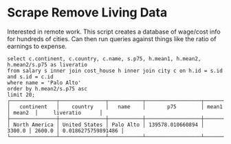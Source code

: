 # Scrape Remove Living Data

Interested in remote work. This script creates a database of wage/cost info for hundreds of cities. Can then run queries against things like the ratio of earnings to expense.

```
select c.continent, c.country, c.name, s.p75, h.mean1, h.mean2, h.mean2/s.p75 as liveratio 
from salary s inner join cost_house h inner join city c on h.id = s.id and s.id = c.id 
where name = 'Palo Alto'
order by h.mean2/s.p75 asc
limit 20;
┌───────────────┬───────────────┬───────────┬──────────────────┬────────┬────────┬────────────────────┐
│   continent   │    country    │   name    │       p75        │ mean1  │ mean2  │     liveratio      │
├───────────────┼───────────────┼───────────┼──────────────────┼────────┼────────┼────────────────────┤
│ North America │ United States │ Palo Alto │ 139578.010660894 │ 3300.0 │ 2600.0 │ 0.0186275759891486 │
└───────────────┴───────────────┴───────────┴──────────────────┴────────┴────────┴────────────────────┘
```